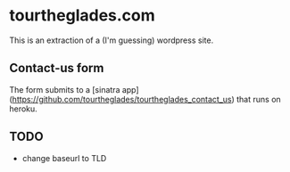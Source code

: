 tourtheglades.com
=================

This is an extraction of a (I'm guessing) wordpress site.

## Contact-us form

The form submits to a [sinatra app] (https://github.com/tourtheglades/tourtheglades_contact_us) that runs on heroku.

## TODO

* change baseurl to TLD
